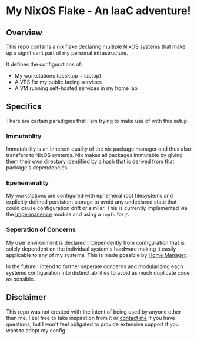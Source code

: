 # My NixOS Flake - An IaaC adventure!

## Overview

This repo contains a [nix][nix] [flake][flake] declaring multiple [NixOS][nixos] systems that make up a significant part of my personal infrastructure.

It defines the configurations of:
- My workstations (desktop + laptop)
- A VPS for my public facing services
- A VM running self-hosted services in my home lab

## Specifics

There are certain paradigms that I am trying to make use of with this setup:

### Immutablity

Immutability is an inherent quality of the nix package manager and thus also transfers to NixOS systems. Nix makes all packages immutable by giving them their own directory identified by a hash that is derived from that package's dependencies.

### Epehemerality

My workstations are configured with ephemeral root filesystems and explicitly defined persistent storage to avoid any undeclared state that could cause configuration drift or similar. This is currently implemented via the [Impermanence][imp] module and using a `tmpfs` for `/`.

### Seperation of Concerns

My user environment is declared independently from configuration that is solely dependent on the individual system's hardware making it easily applicable to any of my systems. This is made possible by [Home Manager][hm].

In the future I intend to further seperate concerns and modularizing each systems configuration into distinct abilities to avoid as much duplicate code as possible.

## Disclaimer

This repo was not created with the intent of being used by anyone other than me. Feel free to take inspiration from it or [contact me][website] if you have questions, but I won't feel obligated to provide extensive support if you want to adopt my config.

[nixos]: https://nixos.org/
[nix]: https://nixos.wiki/wiki/Nix_package_manager
[flake]: https://nixos.wiki/wiki/Flakes
[imp]: https://github.com/nix-community/impermanence
[hm]: https://github.com/nix-community/home-manager
[website]: https://nklsfrt.de/

